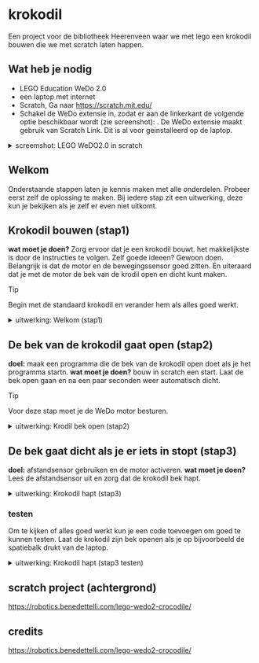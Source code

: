 # krokodil
Een project voor de bibliotheek Heerenveen waar we met lego een krokodil bouwen die we met scratch laten happen. 

## Wat heb je nodig
- LEGO Education WeDo 2.0
- een laptop met internet
- Scratch, Ga naar https://scratch.mit.edu/
- Schakel de WeDo extensie in, zodat er aan de linkerkant de volgende optie beschikbaar wordt (zie screenshot):
. De WeDo extensie maakt gebruik van Scratch Link. Dit is al voor geinstalleerd op de laptop.

<details>
<summary>screemshot: LEGO WeDO2.0 in scratch</summary>

![wedo extension](images/scratch_wedo_extension.png)

</details>


## Welkom 
Onderstaande stappen laten je kennis maken met alle onderdelen. Probeer eerst zelf de oplossing te maken. Bij iedere stap zit een uitwerking, deze kun je bekijken als je zelf er even niet uitkomt.

## Krokodil bouwen (stap1)
**wat moet je doen?** Zorg ervoor dat je een krokodil bouwt. het makkelijkste is door de instructies te volgen. 
Zelf goede ideeen? Gewoon doen. Belangrijk is dat de motor en de bewegingssensor goed zitten. En uiteraard dat je met de motor de bek van de krodil open en dicht kunt maken. 

> [!TIP]
> Begin met de standaard krokodil en verander hem als alles goed werkt.

<details>
<summary>uitwerking: Welkom (stap1)</summary>

![LEGO WeDO2.0: stap1.](images/krokodil_stap1.jpg)

</details>

## De bek van de krokodil gaat open (stap2)
**doel:** maak een programma die de bek van de krokodil open doet als je het programma startn.
**wat moet je doen?** bouw in scratch een start. Laat de bek open gaan en na een paar seconden weer automatisch dicht.

> [!TIP]
> Voor deze stap moet je de WeDo motor besturen. 


<details>
<summary>uitwerking: Krodil bek open (stap2)</summary>

![scratch: stap2](images/krokodil_stap2.jpg)

</details>


## De bek gaat dicht als je er iets in stopt (stap3)
**doel:** afstandsensor gebruiken en de motor activeren.
**wat moet je doen?** Lees de afstandsensor uit en zorg dat de krokodil bek hapt. 

<details>
<summary>uitwerking: Krokodil hapt (stap3)</summary>

![scratch: stap3](images/krokodil_stap3.jpg)

</details>

### testen
Om te kijken of alles goed werkt kun je een code toevoegen om goed te kunnen testen. Laat de krokodil zijn bek openen als je op bijvoorbeeld de spatiebalk drukt van de laptop.
<details>
<summary>uitwerking: Krokodil hapt (stap3 testen)</summary>

![scratch: stap3 tip](images/krokodil_stap3_tip.jpg)

</details>

## scratch project (achtergrond)
<https://robotics.benedettelli.com/lego-wedo2-crocodile/>

## credits 
<https://robotics.benedettelli.com/lego-wedo2-crocodile/>